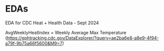 # EDAs
EDA for CDC Heat + Health Data - Sept 2024

AvgWeeklyHeatIndex = Weekly Average Max Temperature (https://ephtracking.cdc.gov/DataExplorer/?query=ae2ba6e8-a8e9-4f94-a79f-9b75a66f5600&M9=7)
